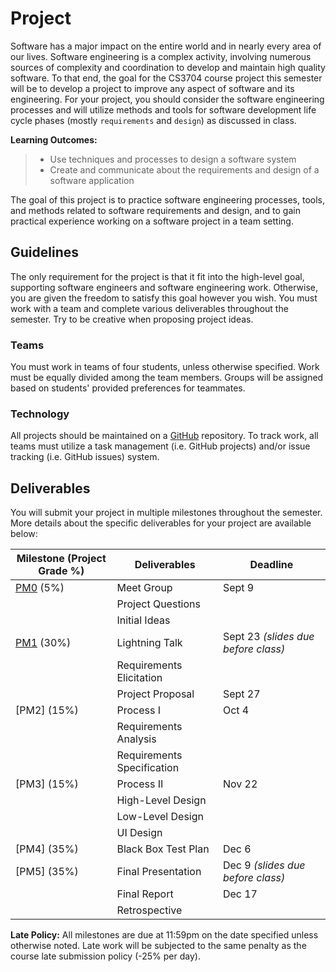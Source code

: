 # Project

Software has a major impact on the entire world and in nearly every area of our lives. Software engineering is a complex activity, involving numerous sources of complexity and coordination to develop and maintain high quality software. To that end, the goal for the CS3704 course project this semester will be to develop a project to improve any aspect of software and its engineering. For your project, you should consider the software engineering processes and will utilize methods and tools for software development life cycle phases (mostly `requirements` and `design`) as discussed in class.

**Learning Outcomes:**
> * Use techniques and processes to design a software system
> * Create and communicate about the requirements and design of a software application

The goal of this project is to practice software engineering processes, tools, and methods related to software requirements and design, and to gain practical experience working on a software project in a team setting.

## Guidelines

The only requirement for the project is that it fit into the high-level goal, supporting software engineers and software engineering work. Otherwise, you are given the freedom to satisfy this goal however you wish. You must work with a team and complete various deliverables throughout the semester. Try to be creative when proposing project ideas.

### Teams

You must work in teams of four students, unless otherwise specified. Work must be equally divided among the team members. Groups will be assigned based on students' provided preferences for teammates.

### Technology

All projects should be maintained on a [GitHub](https://github.com) repository. To track work, all teams must utilize a task management (i.e. GitHub projects) and/or issue tracking (i.e. GitHub issues) system.

## Deliverables

You will submit your project in multiple milestones throughout the semester. More details about the specific deliverables for your project are available below:

|  Milestone (Project Grade %) | Deliverables     |  Deadline       |
|---------|----------------------------------|-----------------|
| [PM0](./PM0.md) (5%)  | Meet Group            | Sept 9  |
|             | Project Questions     |         |
|             | Initial Ideas         |         |
| [PM1](./PM1.md) (30%) | Lightning Talk        | Sept 23 _(slides due before class)_ |
|             | Requirements Elicitation|       |
|             | Project Proposal      | Sept 27 |
| [PM2] (15%) | Process I             |  Oct 4  |
|             | Requirements Analysis |         |
|             | Requirements Specification  |    |
| [PM3] (15%) | Process II            |  Nov 22 |
|             | High-Level Design     |         |
|             | Low-Level Design      |         |
|             | UI Design             |         |
| [PM4] (35%) | Black Box Test Plan   |  Dec 6  |
| [PM5] (35%) | Final Presentation    |  Dec 9 _(slides due before class)_ |
|             | Final Report          |  Dec 17 |
|             | Retrospective         |         |

__Late Policy:__ All milestones are due at 11:59pm on the date specified unless otherwise noted. Late work will be subjected to the same penalty as the course late submission policy (-25% per day).
